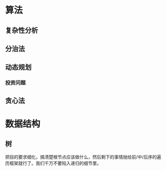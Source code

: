 # 算法

## 复杂性分析

## 分治法

## 动态规划

### 投资问题



## 贪心法

# 数据结构

## 树

把⽬的要求细化，搞清楚根节点应该做什么，然后剩下的事情抛给前/中/后序的遍历框架就⾏了。我们千万不要陷入递归的细节⾥。



